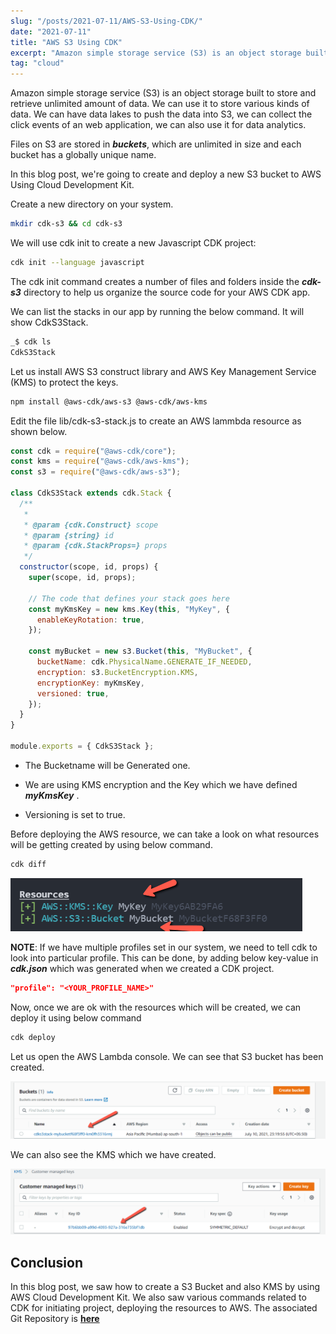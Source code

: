 ```yaml
---
slug: "/posts/2021-07-11/AWS-S3-Using-CDK/"
date: "2021-07-11"
title: "AWS S3 Using CDK"
excerpt: "Amazon simple storage service (S3) is an object storage built to store and retrieve unlimited amount of data."
tag: "cloud"
---
```


Amazon simple storage service (S3) is an object storage built to store and retrieve unlimited amount of data. We can use it to store various kinds of data. We can have data lakes to push the data into S3, we can collect the click events of an web application, we can also use it for data analytics.

Files on S3 are stored in **_buckets_**, which are unlimited in size and each bucket has a globally unique name.

In this blog post, we're going to create and deploy a new S3 bucket to AWS Using Cloud Development Kit.

Create a new directory on your system.

```sh
mkdir cdk-s3 && cd cdk-s3
```

We will use cdk init to create a new Javascript CDK project:

```sh
cdk init --language javascript
```

The cdk init command creates a number of files and folders inside the **_cdk-s3_** directory to help us organize the source code for your AWS CDK app.

We can list the stacks in our app by running the below command. It will show CdkS3Stack.

```sh
_$ cdk ls
CdkS3Stack
```

Let us install AWS S3 construct library and AWS Key Management Service (KMS) to protect the keys.

```sh
npm install @aws-cdk/aws-s3 @aws-cdk/aws-kms
```

Edit the file lib/cdk-s3-stack.js to create an AWS lammbda resource as shown below.

```javascript
const cdk = require("@aws-cdk/core");
const kms = require("@aws-cdk/aws-kms");
const s3 = require("@aws-cdk/aws-s3");

class CdkS3Stack extends cdk.Stack {
  /**
   *
   * @param {cdk.Construct} scope
   * @param {string} id
   * @param {cdk.StackProps=} props
   */
  constructor(scope, id, props) {
    super(scope, id, props);

    // The code that defines your stack goes here
    const myKmsKey = new kms.Key(this, "MyKey", {
      enableKeyRotation: true,
    });

    const myBucket = new s3.Bucket(this, "MyBucket", {
      bucketName: cdk.PhysicalName.GENERATE_IF_NEEDED,
      encryption: s3.BucketEncryption.KMS,
      encryptionKey: myKmsKey,
      versioned: true,
    });
  }
}

module.exports = { CdkS3Stack };
```

- The Bucketname will be Generated one.

- We are using KMS encryption and the Key which we have defined **_myKmsKey_** .

- Versioning is set to true.

Before deploying the AWS resource, we can take a look on what resources will be getting created by using below command.

```sh
cdk diff
```

![s3-resource-created](./s3-resource-created.png)

**NOTE**: If we have multiple profiles set in our system, we need to tell cdk to look into particular profile. This can be done, by adding below key-value in **_cdk.json_** which was generated when we created a CDK project.

```json
"profile": "<YOUR_PROFILE_NAME>"
```

Now, once we are ok with the resources which will be created, we can deploy it using below command

```sh
cdk deploy
```

Let us open the AWS Lambda console. We can see that S3 bucket has been created.

![s3-bucket-created](./s3-bucket-created.png)

We can also see the KMS which we have created.

![s3-kms-created](./s3-kms-created.png)

## Conclusion

In this blog post, we saw how to create a S3 Bucket and also KMS by using AWS Cloud Development Kit. We also saw various commands related to CDK for initiating project, deploying the resources to AWS. The associated Git Repository is <a href="https://github.com/rahulmlokurte/aws-usage/tree/main/aws-cdk/cdk-s3" target="_blank">**here**</a>
